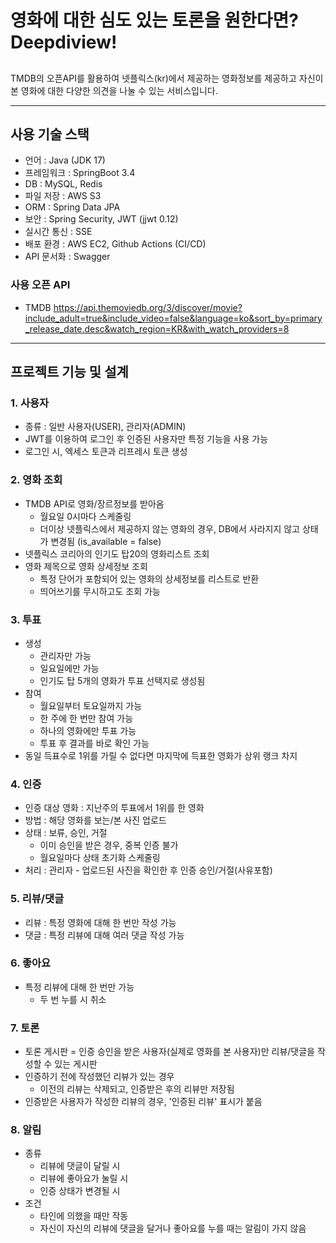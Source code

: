 # 영화에 대한 심도 있는 토론을 원한다면? Deepdiview! 
## 
TMDB의 오픈API를 활용하여
넷플릭스(kr)에서 제공하는 영화정보를 제공하고 
자신이 본 영화에 대한 다양한 의견을 나눌 수 있는 서비스입니다. 

-----
## 사용 기술 스택
- 언어 : Java (JDK 17)
- 프레임워크 : SpringBoot 3.4
- DB : MySQL, Redis
- 파일 저장 : AWS S3
- ORM : Spring Data JPA
- 보안 : Spring Security, JWT (jjwt 0.12)
- 실시간 통신 : SSE
- 배포 환경 : AWS EC2, Github Actions (CI/CD)
- API 문서화 : Swagger


### 사용 오픈 API
- TMDB https://api.themoviedb.org/3/discover/movie?include_adult=true&include_video=false&language=ko&sort_by=primary_release_date.desc&watch_region=KR&with_watch_providers=8

---

## 프로젝트 기능 및 설계 
### 1. 사용자
- 종류 : 일반 사용자(USER), 관리자(ADMIN)
- JWT를 이용하여 로그인 후 인증된 사용자만 특정 기능을 사용 가능
- 로그인 시, 엑세스 토큰과 리프레시 토큰 생성
### 2. 영화 조회
- TMDB API로 영화/장르정보를 받아옴
  - 월요일 0시마다 스케줄링
  - 더이상 넷플릭스에서 제공하지 않는 영화의 경우, DB에서 사라지지 않고 상태가 변경됨 (is_available = false)
- 넷플릭스 코리아의 인기도 탑20의 영화리스트 조회 
- 영화 제목으로 영화 상세정보 조회
  - 특정 단어가 포함되어 있는 영화의 상세정보를 리스트로 반환
  - 띄어쓰기를 무시하고도 조회 가능
### 3. 투표
- 생성
  - 관리자만 가능 
  - 일요일에만 가능
  - 인기도 탑 5개의 영화가 투표 선택지로 생성됨
- 참여
  - 월요일부터 토요일까지 가능
  - 한 주에 한 번만 참여 가능
  - 하나의 영화에만 투표 가능
  - 투표 후 결과를 바로 확인 가능
- 동일 득표수로 1위를 가릴 수 없다면 마지막에 득표한 영화가 상위 랭크 차지 
### 4. 인증
- 인증 대상 영화 : 지난주의 투표에서 1위를 한 영화
- 방법 : 해당 영화를 보는/본 사진 업로드
- 상태 : 보류, 승인, 거절
  - 이미 승인을 받은 경우, 중복 인증 불가
  - 월요일마다 상태 초기화 스케줄링
- 처리 : 관리자 - 업로드된 사진을 확인한 후 인증 승인/거절(사유포함)
### 5. 리뷰/댓글
- 리뷰 : 특정 영화에 대해 한 번만 작성 가능
- 댓글 : 특정 리뷰에 대해 여러 댓글 작성 가능
### 6. 좋아요
- 특정 리뷰에 대해 한 번만 가능
  - 두 번 누를 시 취소
### 7. 토론
- 토론 게시판 = 인증 승인을 받은 사용자(실제로 영화를 본 사용자)만 리뷰/댓글을 작성할 수 있는 게시판 
- 인증하기 전에 작성했던 리뷰가 있는 경우
  - 이전의 리뷰는 삭제되고, 인증받은 후의 리뷰만 저장됨
- 인증받은 사용자가 작성한 리뷰의 경우, '인증된 리뷰' 표시가 붙음 
### 8. 알림
- 종류 
  - 리뷰에 댓글이 달릴 시
  - 리뷰에 좋아요가 눌릴 시
  - 인증 상태가 변경될 시
- 조건
  - 타인에 의했을 때만 작동
  - 자신이 자신의 리뷰에 댓글을 달거나 좋아요를 누를 때는 알림이 가지 않음 
